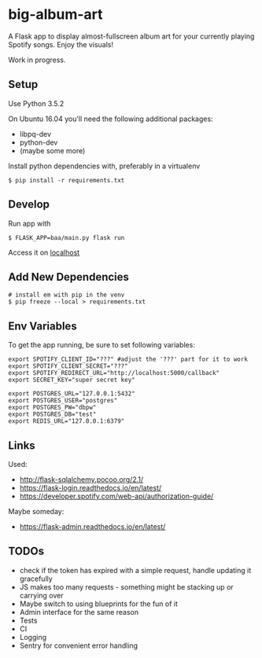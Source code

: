 # big-album-art
A Flask app to display almost-fullscreen album art for your currently playing Spotify songs. Enjoy the visuals!

Work in progress.

## Setup
Use Python 3.5.2

On Ubuntu 16.04 you'll need the following additional packages:
* libpq-dev
* python-dev
* (maybe some more)

Install python dependencies with, preferably in a virtualenv
```
$ pip install -r requirements.txt
```

## Develop

Run app with 
```
$ FLASK_APP=baa/main.py flask run
```

Access it on [localhost](localhost:5000)

## Add New Dependencies

```
# install em with pip in the venv
$ pip freeze --local > requirements.txt
```

## Env Variables

To get the app running, be sure to set following variables:
```
export SPOTIFY_CLIENT_ID="???" #adjust the '???' part for it to work
export SPOTIFY_CLIENT_SECRET="???"
export SPOTIFY_REDIRECT_URL="http://localhost:5000/callback"
export SECRET_KEY="super secret key"

export POSTGRES_URL="127.0.0.1:5432"
export POSTGRES_USER="postgres"
export POSTGRES_PW="dbpw"
export POSTGRES_DB="test"
export REDIS_URL="127.0.0.1:6379"

```

## Links

Used:
* http://flask-sqlalchemy.pocoo.org/2.1/
* https://flask-login.readthedocs.io/en/latest/
* https://developer.spotify.com/web-api/authorization-guide/

Maybe someday:
* https://flask-admin.readthedocs.io/en/latest/

## TODOs

* check if the token has expired with a simple request, handle updating it gracefully
* JS makes too many requests - something might be stacking up or carrying over
* Maybe switch to using blueprints for the fun of it
* Admin interface for the same reason
* Tests
* CI
* Logging
* Sentry for convenient error handling
